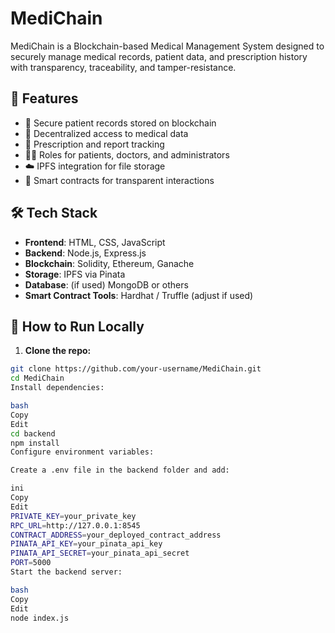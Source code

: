 # MediChain

MediChain is a Blockchain-based Medical Management System designed to securely manage medical records, patient data, and prescription history with transparency, traceability, and tamper-resistance.

## 🚀 Features

- 🔐 Secure patient records stored on blockchain
- 📜 Decentralized access to medical data
- 🧾 Prescription and report tracking
- 👨‍⚕️ Roles for patients, doctors, and administrators
- ☁️ IPFS integration for file storage
- 🔗 Smart contracts for transparent interactions

## 🛠️ Tech Stack

- **Frontend**: HTML, CSS, JavaScript
- **Backend**: Node.js, Express.js
- **Blockchain**: Solidity, Ethereum, Ganache
- **Storage**: IPFS via Pinata
- **Database**: (if used) MongoDB or others
- **Smart Contract Tools**: Hardhat / Truffle (adjust if used)

## 🧪 How to Run Locally

1. **Clone the repo:**

```bash
git clone https://github.com/your-username/MediChain.git
cd MediChain
Install dependencies:

bash
Copy
Edit
cd backend
npm install
Configure environment variables:

Create a .env file in the backend folder and add:

ini
Copy
Edit
PRIVATE_KEY=your_private_key
RPC_URL=http://127.0.0.1:8545
CONTRACT_ADDRESS=your_deployed_contract_address
PINATA_API_KEY=your_pinata_api_key
PINATA_API_SECRET=your_pinata_api_secret
PORT=5000
Start the backend server:

bash
Copy
Edit
node index.js
